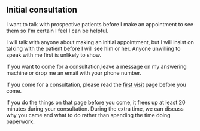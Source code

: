 ## Initial consultation
I want to talk with prospective patients before I make an appointment to see them so I'm certain I feel I can be helpful.

I will talk with anyone about making an initial appointment, but I will insist on talking with the patient before I will see him or her. Anyone unwilling to speak with me first is unlikely to show.

If you want to come for a consultation,leave a message on my answering machine or drop me an email with your phone number.

If you come for a consultation, please read the [first visit](policies/firstVisit.md) page before you come. 

If you do the things on that page before you come, it frees up at least 20  minutes during your consultation. During the extra time, we can discuss why you came and what to do rather than spending the time doing paperwork.

